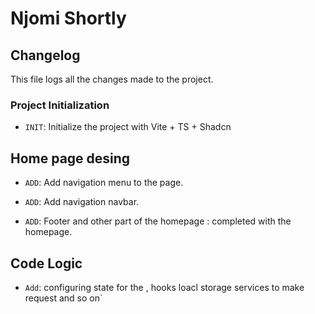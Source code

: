 # Njomi Shortly

## Changelog

This file logs all the changes made to the project.

### Project Initialization

- `INIT`: Initialize the project with Vite + TS + Shadcn

## Home page desing

- `ADD`: Add navigation menu to the page.

- `ADD`: Add navigation navbar.

- `ADD`: Footer and other part of the homepage : completed with the homepage.

## Code Logic

- `Add`: configuring state for the , hooks loacl storage services to make request and so on`
